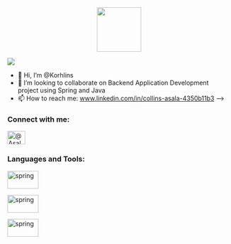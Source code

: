 <div id="header" align="center">
  <img  src="https://media.giphy.com/media/M9gbBd9nbDrOTu1Mqx/giphy.gif" width="100"/>
</div>

![](https://komarev.com/ghpvc/?username=Korhlins&style=flat-square)

- 👋 Hi, I’m @Korhlins
- 👯 I’m looking to collaborate on Backend Application Development project using Spring and Java
- 📫 How to reach me: www.linkedin.com/in/collins-asala-4350b11b3
-->

<h3 align="left">Connect with me:</h3>
<p align="left">
  <a href="https://twitter.com/@asalacollins" target="blank"><img align="center" src="https://raw.githubusercontent.com/rahuldkjain/github-profile-readme-generator/master/src/images/icons/Social/twitter.svg" alt="@AsalaCollins" height="30" width="40" /></a>
</p>

<h3 align="left">Languages and Tools:</h3>
<p align="left"> <a href="https://Spring.io" target="_blank" rel="noreferrer"> <img src="https://www.vectorlogo.zone/logos/springio/springio-ar21.svg" alt="spring" width="70" height="40"/> </a> </p>
<p align="left"> <a href="https://mysql.com" target="_blank" rel="noreferrer"> <img src="https://www.vectorlogo.zone/logos/mysql/mysql-ar21.svg" alt="spring" width="70" height="40"/> </a> </p>
<p align="left"> <a href="https://www.oracle.com/ng/java/technologies/downloads/" target="_blank" rel="noreferrer"> <img src="https://www.vectorlogo.zone/logos/java/java-ar21.svg" alt="spring" width="70" height="40"/> </a> </p>
